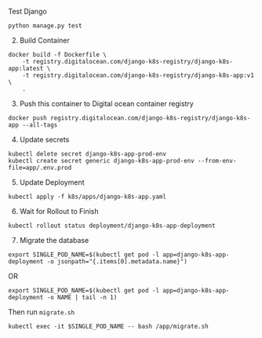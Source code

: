 Test Django
```
python manage.py test
```

2. Build Container
```
docker build -f Dockerfile \
    -t registry.digitalocean.com/django-k8s-registry/django-k8s-app:latest \
    -t registry.digitalocean.com/django-k8s-registry/django-k8s-app:v1 \
    .
```

3. Push this container to Digital ocean container registry
```
docker push registry.digitalocean.com/django-k8s-registry/django-k8s-app --all-tags
```

4. Update secrets
```
kubectl delete secret django-k8s-app-prod-env
kubectl create secret generic django-k8s-app-prod-env --from-env-file=app/.env.prod
```

5. Update Deployment
```
kubectl apply -f k8s/apps/django-k8s-app.yaml
```

6. Wait for Rollout to Finish
```
kubectl rollout status deployment/django-k8s-app-deployment
```

7. Migrate the database
```
export SINGLE_POD_NAME=$(kubectl get pod -l app=django-k8s-app-deployment -o jsonpath="{.items[0].metadata.name}")
```
OR

```
export SINGLE_POD_NAME=$(kubectl get pod -l app=django-k8s-app-deployment -o NAME | tail -n 1)
```

Then run `migrate.sh`

```
kubectl exec -it $SINGLE_POD_NAME -- bash /app/migrate.sh
```
